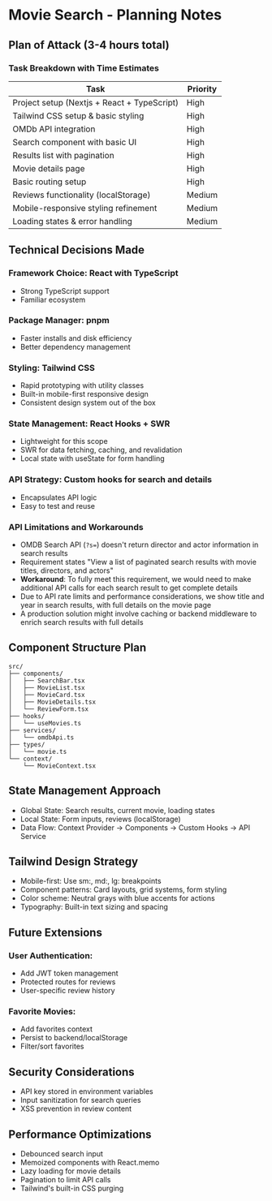 # Movie Search - Planning Notes

## Plan of Attack (3-4 hours total)

### Task Breakdown with Time Estimates

| Task                                        | Priority |
| ------------------------------------------- | -------- |
| Project setup (Nextjs + React + TypeScript) | High     |
| Tailwind CSS setup & basic styling          | High     |
| OMDb API integration                        | High     |
| Search component with basic UI              | High     |
| Results list with pagination                | High     |
| Movie details page                          | High     |
| Basic routing setup                         | High     |
| Reviews functionality (localStorage)        | Medium   |
| Mobile-responsive styling refinement        | Medium   |
| Loading states & error handling             | Medium   |

## Technical Decisions Made

### Framework Choice: React with TypeScript

- Strong TypeScript support
- Familiar ecosystem

### Package Manager: pnpm

- Faster installs and disk efficiency
- Better dependency management

### Styling: Tailwind CSS

- Rapid prototyping with utility classes
- Built-in mobile-first responsive design
- Consistent design system out of the box

### State Management: React Hooks + SWR

- Lightweight for this scope
- SWR for data fetching, caching, and revalidation
- Local state with useState for form handling

### API Strategy: Custom hooks for search and details

- Encapsulates API logic
- Easy to test and reuse

### API Limitations and Workarounds

- OMDB Search API (`?s=`) doesn't return director and actor information in search results
- Requirement states "View a list of paginated search results with movie titles, directors, and actors"
- **Workaround**: To fully meet this requirement, we would need to make additional API calls for each search result to get complete details
- Due to API rate limits and performance considerations, we show title and year in search results, with full details on the movie page
- A production solution might involve caching or backend middleware to enrich search results with full details

## Component Structure Plan

```
src/
├── components/
│   ├── SearchBar.tsx
│   ├── MovieList.tsx
│   ├── MovieCard.tsx
│   ├── MovieDetails.tsx
│   └── ReviewForm.tsx
├── hooks/
│   └── useMovies.ts
├── services/
│   └── omdbApi.ts
├── types/
│   └── movie.ts
└── context/
    └── MovieContext.tsx
```

## State Management Approach

- Global State: Search results, current movie, loading states
- Local State: Form inputs, reviews (localStorage)
- Data Flow: Context Provider → Components → Custom Hooks → API Service

## Tailwind Design Strategy

- Mobile-first: Use sm:, md:, lg: breakpoints
- Component patterns: Card layouts, grid systems, form styling
- Color scheme: Neutral grays with blue accents for actions
- Typography: Built-in text sizing and spacing

## Future Extensions

### User Authentication:

- Add JWT token management
- Protected routes for reviews
- User-specific review history

### Favorite Movies:

- Add favorites context
- Persist to backend/localStorage
- Filter/sort favorites

## Security Considerations

- API key stored in environment variables
- Input sanitization for search queries
- XSS prevention in review content

## Performance Optimizations

- Debounced search input
- Memoized components with React.memo
- Lazy loading for movie details
- Pagination to limit API calls
- Tailwind's built-in CSS purging
